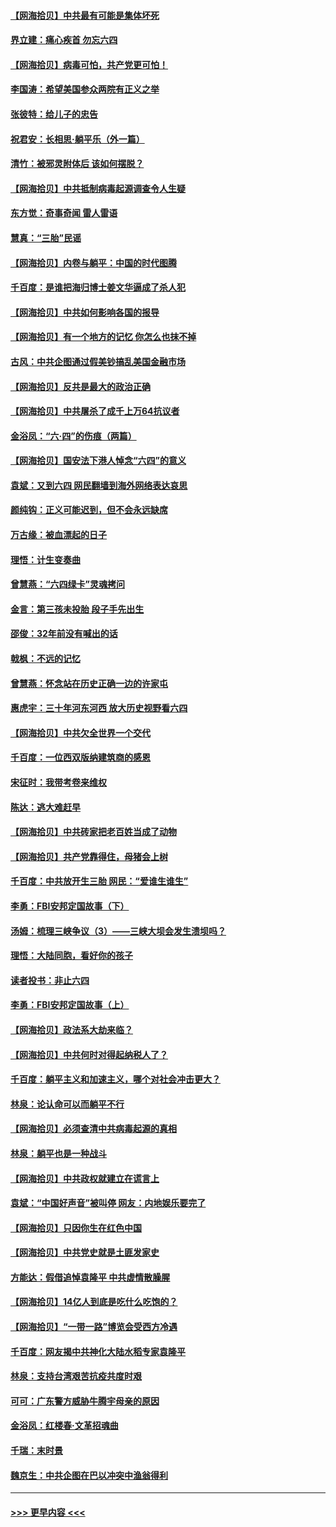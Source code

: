 #### [【网海拾贝】中共最有可能是集体坏死](../pages/nsc993/n13023101.md?t=06161502) 
#### [界立建：痛心疾首 勿忘六四](../pages/nsc993/n13022339.md?t=06161502) 
#### [【网海拾贝】病毒可怕，共产党更可怕！](../pages/nsc993/n13020728.md?t=06161502) 
#### [李国涛：希望美国参众两院有正义之举](../pages/nsc993/n13020674.md?t=06161502) 
#### [张彼特：给儿子的忠告](../pages/nsc993/n13018934.md?t=06161502) 
#### [祝君安：长相思‧躺平乐（外一篇）](../pages/nsc993/n13018923.md?t=06161502) 
#### [清竹：被邪灵附体后 该如何摆脱？](../pages/nsc993/n13018877.md?t=06161502) 
#### [【网海拾贝】中共抵制病毒起源调查令人生疑](../pages/nsc993/n13017785.md?t=06161502) 
#### [东方觉：奇事奇闻 雷人雷语](../pages/nsc993/n13017577.md?t=06161502) 
#### [慧真：“三胎”民谣](../pages/nsc993/n13017394.md?t=06161502) 
#### [【网海拾贝】内卷与躺平：中国的时代图腾](../pages/nsc993/n13016128.md?t=06161502) 
#### [千百度：是谁把海归博士姜文华逼成了杀人犯](../pages/nsc993/n13015218.md?t=06161502) 
#### [【网海拾贝】中共如何影响各国的报导](../pages/nsc993/n13012599.md?t=06161502) 
#### [【网海拾贝】有一个地方的记忆 你怎么也抹不掉](../pages/nsc993/n13009802.md?t=06161502) 
#### [古风：中共企图通过假美钞搞乱美国金融市场](../pages/nsc993/n13009626.md?t=06161502) 
#### [【网海拾贝】反共是最大的政治正确](../pages/nsc993/n13007051.md?t=06161502) 
#### [【网海拾贝】中共屠杀了成千上万64抗议者](../pages/nsc993/n13002713.md?t=06161502) 
#### [金浴凤：“六·四”的伤痕（两篇）](../pages/nsc993/n13001719.md?t=06161502) 
#### [【网海拾贝】国安法下港人悼念“六四”的意义](../pages/nsc993/n13001039.md?t=06161502) 
#### [袁斌：又到六四 网民翻墙到海外网络表达哀思](../pages/nsc993/n13000995.md?t=06161502) 
#### [颜纯钩：正义可能迟到，但不会永远缺席](../pages/nsc993/n13000920.md?t=06161502) 
#### [万古缘：被血漂起的日子](../pages/nsc993/n13000914.md?t=06161502) 
#### [理悟：计生变奏曲](../pages/nsc993/n13000414.md?t=06161502) 
#### [曾慧燕：“六四绿卡”灵魂拷问](../pages/nsc993/n13000277.md?t=06161502) 
#### [金言：第三孩未投胎 段子手先出生](../pages/nsc993/n13000215.md?t=06161502) 
#### [邵俊：32年前没有喊出的话](../pages/nsc993/n13000181.md?t=06161502) 
#### [戟枫：不远的记忆](../pages/nsc993/n13000121.md?t=06161502) 
#### [曾慧燕：怀念站在历史正确一边的许家屯](../pages/nsc993/n13000073.md?t=06161502) 
#### [惠虎宇：三十年河东河西 放大历史视野看六四](../pages/nsc993/n13000018.md?t=06161502) 
#### [【网海拾贝】中共欠全世界一个交代](../pages/nsc993/n12998706.md?t=06161502) 
#### [千百度：一位西双版纳建筑商的感恩](../pages/nsc993/n12998487.md?t=06161502) 
#### [宋征时：我带考卷来维权](../pages/nsc993/n12994088.md?t=06161502) 
#### [陈达：逃大难赶早](../pages/nsc993/n12993569.md?t=06161502) 
#### [【网海拾贝】中共砖家把老百姓当成了动物](../pages/nsc993/n12993483.md?t=06161502) 
#### [【网海拾贝】共产党靠得住，母猪会上树](../pages/nsc993/n12990730.md?t=06161502) 
#### [千百度：中共放开生三胎 网民：“爱谁生谁生”](../pages/nsc993/n12990644.md?t=06161502) 
#### [李勇：FBI安邦定国故事（下）](../pages/nsc993/n12987854.md?t=06161502) 
#### [汤姆：梳理三峡争议（3）——三峡大坝会发生溃坝吗？](../pages/nsc993/n12989806.md?t=06161502) 
#### [理悟：大陆同胞，看好你的孩子](../pages/nsc993/n12989778.md?t=06161502) 
#### [读者投书：非止六四](../pages/nsc993/n12989673.md?t=06161502) 
#### [李勇：FBI安邦定国故事（上）](../pages/nsc993/n12987749.md?t=06161502) 
#### [【网海拾贝】政法系大劫来临？](../pages/nsc993/n12987596.md?t=06161502) 
#### [【网海拾贝】中共何时对得起纳税人了？](../pages/nsc993/n12985578.md?t=06161502) 
#### [千百度：躺平主义和加速主义，哪个对社会冲击更大？](../pages/nsc993/n12985512.md?t=06161502) 
#### [林泉：论认命可以而躺平不行](../pages/nsc993/n12985505.md?t=06161502) 
#### [【网海拾贝】必须查清中共病毒起源的真相](../pages/nsc993/n12984276.md?t=06161502) 
#### [林泉：躺平也是一种战斗](../pages/nsc993/n12984194.md?t=06161502) 
#### [【网海拾贝】中共政权就建立在谎言上](../pages/nsc993/n12981880.md?t=06161502) 
#### [袁斌：“中国好声音”被叫停 网友：内地娱乐要完了](../pages/nsc993/n12981826.md?t=06161502) 
#### [【网海拾贝】只因你生在红色中国](../pages/nsc993/n12979096.md?t=06161502) 
#### [【网海拾贝】中共党史就是土匪发家史](../pages/nsc993/n12976478.md?t=06161502) 
#### [方能达：假借追悼袁隆平 中共虚情散臊腥](../pages/nsc993/n12976396.md?t=06161502) 
#### [【网海拾贝】14亿人到底是吃什么吃饱的？](../pages/nsc993/n12974125.md?t=06161502) 
#### [【网海拾贝】“一带一路”博览会受西方冷遇](../pages/nsc993/n12971787.md?t=06161502) 
#### [千百度：网友揭中共神化大陆水稻专家袁隆平](../pages/nsc993/n12971733.md?t=06161502) 
#### [林泉：支持台湾艰苦抗疫共度时艰](../pages/nsc993/n12971350.md?t=06161502) 
#### [可可：广东警方威胁牛腾宇母亲的原因](../pages/nsc993/n12971100.md?t=06161502) 
#### [金浴凤：红楼春·文革招魂曲](../pages/nsc993/n12970354.md?t=06161502) 
#### [千瑞：末时景](../pages/nsc993/n12970337.md?t=06161502) 
#### [魏京生：中共企图在巴以冲突中渔翁得利](../pages/nsc993/n12970286.md?t=06161502) 

----
#### [ >>> 更早内容 <<< ](../indexes/nsc993-earlier.md)
